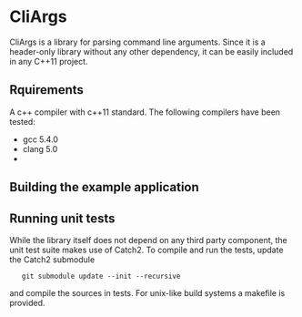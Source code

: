 # CliArgs
CliArgs is a library for parsing command line arguments.
Since it is a header-only library without any other dependency, it can be easily
included in any C++11 project.

## Rquirements
A c++ compiler with c++11 standard. The following compilers have been tested:
* gcc 5.4.0
* clang 5.0
*

## Building the example application

## Running unit tests
While the library itself does not depend on any third party component, the unit test
suite makes use of Catch2. To compile and run the tests, update the Catch2 submodule
```
   git submodule update --init --recursive
```
and compile the sources in tests. For unix-like build systems a makefile is provided.


